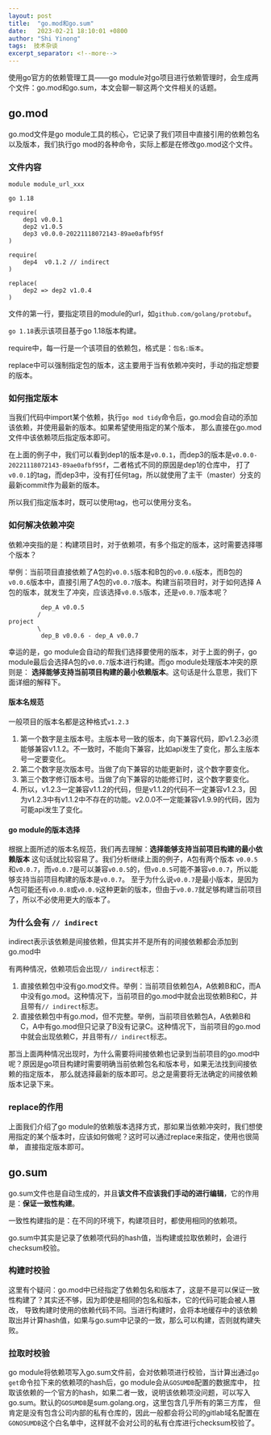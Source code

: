 ```yaml
---
layout: post 
title:  "go.mod和go.sum"
date:   2023-02-21 18:10:01 +0800 
author: "Shi Yinong"
tags:  技术杂谈
excerpt_separator: <!--more-->
---
```

使用go官方的依赖管理工具——go module对go项目进行依赖管理时，会生成两个文件：go.mod和go.sum，本文会聊一聊这两个文件相关的话题。
<!--more-->

## go.mod
go.mod文件是go module工具的核心，它记录了我们项目中直接引用的依赖包名以及版本，我们执行go mod的各种命令，实际上都是在修改go.mod这个文件。
### 文件内容
```
module module_url_xxx

go 1.18

require(
    dep1 v0.0.1
    dep2 v1.0.5
    dep3 v0.0.0-20221118072143-89ae0afbf95f
)

require(
    dep4  v0.1.2 // indirect
)

replace(
    dep2 => dep2 v1.0.4
)
```
文件的第一行，要指定项目的module的url，如`github.com/golang/protobuf`。

`go 1.18`表示该项目基于go 1.18版本构建。

require中，每一行是一个该项目的依赖包，格式是：`包名:版本`。

replace中可以强制指定包的版本，这主要用于当有依赖冲突时，手动的指定想要的版本。

### 如何指定版本
当我们代码中import某个依赖，执行`go mod tidy`命令后，go.mod会自动的添加该依赖，并使用最新的版本。如果希望使用指定的某个版本，
那么直接在go.mod文件中该依赖项后指定版本即可。

在上面的例子中，我们可以看到dep1的版本是`v0.0.1`，而dep3的版本是`v0.0.0-20221118072143-89ae0afbf95f`，二者格式不同的原因是dep1的仓库中，
打了`v0.0.1`的tag，而dep3中，没有打任何tag，所以就使用了主干（master）分支的最新commit作为最新的版本。

所以我们指定版本时，既可以使用tag，也可以使用分支名。

### 如何解决依赖冲突
依赖冲突指的是：构建项目时，对于依赖项，有多个指定的版本，这时需要选择哪个版本？

举例：当前项目直接依赖了A包的`v0.0.5`版本和B包的`v0.0.6`版本，而B包的`v0.0.6`版本中，直接引用了A包的`v0.0.7`版本。构建当前项目时，对于如何选择
A包的版本，就发生了冲突，应该选择`v0.0.5`版本，还是`v0.0.7`版本呢？
```
         dep_A v0.0.5
        /
project 
        \
         dep_B v0.0.6 - dep_A v0.0.7
```
幸运的是，go module会自动的帮我们选择要使用的版本，对于上面的例子，go module最后会选择A包的`v0.0.7`版本进行构建。而go module处理版本冲突的原则是：
**选择能够支持当前项目构建的最小依赖版本**。这句话是什么意思，我们下面详细的解释下。

#### 版本名规范
一般项目的版本名都是这种格式`v1.2.3`
1. 第一个数字是主版本号。主版本号一致的版本，向下兼容代码，即v1.2.3必须能够兼容v1.1.2。不一致时，不能向下兼容，比如api发生了变化，那么主版本号一定要变化。
2. 第二个数字是次版本号。当做了向下兼容的功能更新时，这个数字要变化。
3. 第三个数字修订版本号。当做了向下兼容的功能修订时，这个数字要变化。
4. 所以，v1.2.3一定兼容v1.1.2的代码，但是v1.1.2的代码不一定兼容v1.2.3，因为v1.2.3中有v1.1.2中不存在的功能。v2.0.0不一定能兼容v1.9.9的代码，因为可能api发生了变化。

#### go module的版本选择
根据上面所述的版本名规范，我们再去理解：**选择能够支持当前项目构建的最小依赖版本** 这句话就比较容易了。我们分析继续上面的例子，A包有两个版本
`v0.0.5`和`v0.0.7`，而`v0.0.7`是可以兼容`v0.0.5`的，但`v0.0.5`可能不兼容`v0.0.7`，所以能够支持当前项目构建的版本是`v0.0.7`。
至于为什么说`v0.0.7`是最小版本，是因为A包可能还有`v0.0.8`或`v0.0.9`这种更新的版本，但由于`v0.0.7`就足够构建当前项目了，所以不必使用更大的版本了。

### 为什么会有 `// indirect`
indirect表示该依赖是间接依赖，但其实并不是所有的间接依赖都会添加到go.mod中

有两种情况，依赖项后会出现`// indirect`标志：
1. 直接依赖包中没有go.mod文件。举例：当前项目依赖包A，A依赖B和C，而A中没有go.mod。这种情况下，当前项目的go.mod中就会出现依赖B和C，并且带有`// indirect`标志。
2. 直接依赖包中有go.mod，但不完整。举例，当前项目依赖包A，A依赖B和C，A中有go.mod但只记录了B没有记录C。这种情况下，当前项目的go.mod中就会出现依赖C，并且带有`// indirect`标志。

那当上面两种情况出现时，为什么需要将间接依赖也记录到当前项目的go.mod中呢？原因是go项目构建时需要明确当前依赖包名和版本号，如果无法找到间接依赖的指定版本，
那么就选择最新的版本即可。总之是需要将无法确定的间接依赖版本记录下来。

### replace的作用
上面我们介绍了go module的依赖版本选择方式，那如果当依赖冲突时，我们想使用指定的某个版本时，应该如何做呢？这时可以通过replace来指定，使用也很简单，
直接指定版本即可。

## go.sum
go.sum文件也是自动生成的，并且**该文件不应该我们手动的进行编辑**，它的作用是：**保证一致性构建**。

一致性构建指的是：在不同的环境下，构建项目时，都使用相同的依赖项。

go.sum中其实是记录了依赖项代码的hash值，当构建或拉取依赖时，会进行checksum校验。

### 构建时校验
这里有个疑问：go.mod中已经指定了依赖包名和版本了，这是不是可以保证一致性构建了？其实还不够，因为即使是相同的包名和版本，它的代码可能会被人篡改，
导致构建时使用的依赖代码不同。当进行构建时，会将本地缓存中的该依赖取出并计算hash值，如果与go.sum中记录的一致，那么可以构建，否则就构建失败。

### 拉取时校验
go module将依赖项写入go.sum文件前，会对依赖项进行校验，当计算出通过`go get`命令拉下来的依赖项的hash后，go module会从`GOSUMDB`配置的数据库中，
拉取该依赖的一个官方的hash，如果二者一致，说明该依赖项没问题，可以写入go.sum。默认的`GOSUMDB`是sum.golang.org，这里包含几乎所有的第三方库，
但肯定是没有包含公司内部的私有仓库的，因此一般都会将公司的gitlab域名配置在`GONOSUMDB`这个白名单中，这样就不会对公司的私有仓库进行checksum校验了。

